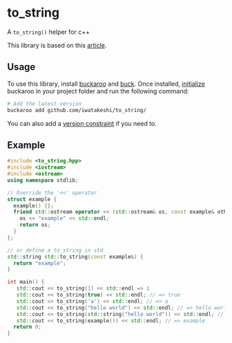 # to_string
A `to_string()` helper for c++

This library is based on this [article](https://www.fluentcpp.com/2017/06/06/using-tostring-custom-types-cpp/).

## Usage

To use this library, install [buckaroo](https://github.com/LoopPerfect/buckaroo/wiki/Installation#buckaroo) and [buck](https://github.com/LoopPerfect/buckaroo/wiki/Installation#buck). Once installed, [initialize](https://github.com/LoopPerfect/buckaroo/wiki/Commands#init) buckaroo in your project folder and run the following command:

```bash
# Add the latest version
buckaroo add github.com/iwatakeshi/to_string/
```
You can also add a [version constraint](https://github.com/LoopPerfect/buckaroo/wiki/Version-Constraints-DSL) if you need to.

## Example

```cpp
#include <to_string.hpp>
#include <iostream>
#include <ostream>
using namespace stdlib;

// Override the '<<' operator
struct example {
  example() {};
  friend std::ostream operator << (std::ostream& os, const example& other) {
    os << "example" << std::endl;
    return os;
  }
};

// or define a to_string in std
std::string std::to_string(const example&) {
  return "example";
}

int main() {
   std::cout << to_string(1) << std::endl => 1
   std::cout << to_string(true) << std::endl; // => true
   std::cout << to_string('a') << std::endl; // => a
   std::cout << to_string("hello world") << std::endl; // => hello world
   std::cout << to_string(std::string("hello world")) << std::endl; // => hello world
   std::cout << to_string(example()) << std::endl; // => example
  return 0;
}
```
